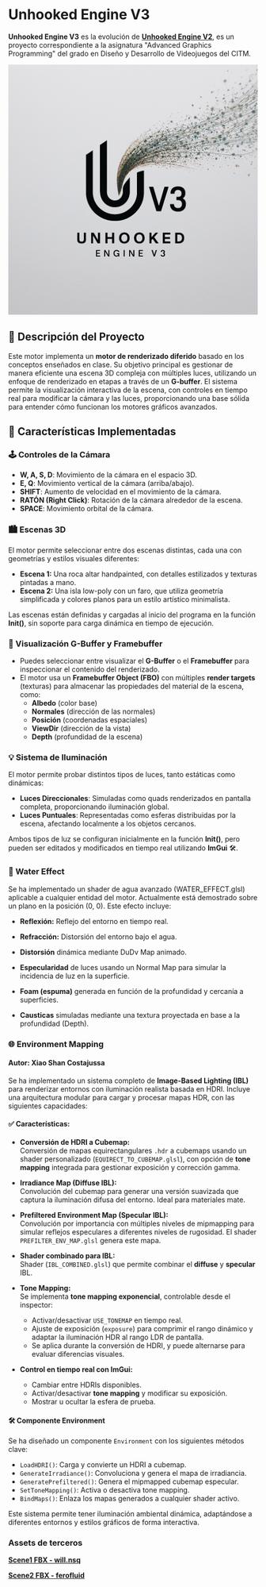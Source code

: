 # Unhooked Engine V3

**Unhooked Engine V3** es la evolución de [**Unhooked Engine V2**](https://xdavido.github.io/UnhookedEngine.v2/Github-page/index), es un proyecto correspondiente a la asignatura "Advanced Graphics Programming" del grado en Diseño y Desarrollo de Videojuegos del CITM. 

![Logo](UnhookedEngine_v3/WorkingDir/LogoImage.png)


## 🚀 Descripción del Proyecto

Este motor implementa un **motor de renderizado diferido** basado en los conceptos enseñados en clase. Su objetivo principal es gestionar de manera eficiente una escena 3D compleja con múltiples luces, utilizando un enfoque de renderizado en etapas a través de un **G-buffer**. El sistema permite la visualización interactiva de la escena, con controles en tiempo real para modificar la cámara y las luces, proporcionando una base sólida para entender cómo funcionan los motores gráficos avanzados.

## 🎯 Características Implementadas

### 🕹️ Controles de la Cámara
- **W, A, S, D**: Movimiento de la cámara en el espacio 3D.
- **E, Q**: Movimiento vertical de la cámara (arriba/abajo).
- **SHIFT**: Aumento de velocidad en el movimiento de la cámara.
- **RATÓN (Right Click)**: Rotación de la cámara alrededor de la escena.
- **SPACE**: Movimiento orbital de la cámara.

### 🏙️ Escenas 3D
El motor permite seleccionar entre dos escenas distintas, cada una con geometrías y estilos visuales diferentes:

- **Escena 1:** Una roca altar handpainted, con detalles estilizados y texturas pintadas a mano.
- **Escena 2:** Una isla low-poly con un faro, que utiliza geometría simplificada y colores planos para un estilo artístico minimalista.

Las escenas están definidas y cargadas al inicio del programa en la función **Init()**, sin soporte para carga dinámica en tiempo de ejecución.

### 🎨 Visualización G-Buffer y Framebuffer
- Puedes seleccionar entre visualizar el **G-Buffer** o el **Framebuffer** para inspeccionar el contenido del renderizado.
- El motor usa un **Framebuffer Object (FBO)** con múltiples **render targets** (texturas) para almacenar las propiedades del material de la escena, como:
  - **Albedo** (color base)
  - **Normales** (dirección de las normales)
  - **Posición** (coordenadas espaciales)
  - **ViewDir** (dirección de la vista)
  - **Depth** (profundidad de la escena)

### 💡 Sistema de Iluminación
El motor permite probar distintos tipos de luces, tanto estáticas como dinámicas:
- **Luces Direccionales**: Simuladas como quads renderizados en pantalla completa, proporcionando iluminación global.
- **Luces Puntuales**: Representadas como esferas distribuidas por la escena, afectando localmente a los objetos cercanos.

Ambos tipos de luz se configuran inicialmente en la función **Init()**, pero pueden ser editados y modificados en tiempo real utilizando **ImGui** 🛠️.

### 🌊 Water Effect
Se ha implementado un shader de agua avanzado (WATER_EFFECT.glsl) aplicable a cualquier entidad del motor. Actualmente está demostrado sobre un plano en la posición (0, 0). Este efecto incluye:

- **Reflexión:** Reflejo del entorno en tiempo real.

- **Refracción:** Distorsión del entorno bajo el agua.

- **Distorsión** dinámica mediante DuDv Map animado.

- **Especularidad** de luces usando un Normal Map para simular la incidencia de luz en la superficie.

- **Foam (espuma)** generada en función de la profundidad y cercanía a superficies.

- **Causticas** simuladas mediante una textura proyectada en base a la profundidad (Depth).

### 🌐 Environment Mapping  
#### Autor: Xiao Shan Costajussa  

Se ha implementado un sistema completo de **Image-Based Lighting (IBL)** para renderizar entornos con iluminación realista basada en HDRI. Incluye una arquitectura modular para cargar y procesar mapas HDR, con las siguientes capacidades:

#### ✅ Características:
- **Conversión de HDRI a Cubemap:**  
  Conversión de mapas equirectangulares `.hdr` a cubemaps usando un shader personalizado (`EQUIRECT_TO_CUBEMAP.glsl`), con opción de **tone mapping** integrada para gestionar exposición y corrección gamma.
  
- **Irradiance Map (Diffuse IBL):**  
  Convolución del cubemap para generar una versión suavizada que captura la iluminación difusa del entorno. Ideal para materiales mate.

- **Prefiltered Environment Map (Specular IBL):**  
  Convolución por importancia con múltiples niveles de mipmapping para simular reflejos especulares a diferentes niveles de rugosidad. El shader `PREFILTER_ENV_MAP.glsl` genera este mapa.

- **Shader combinado para IBL:**  
  Shader (`IBL_COMBINED.glsl`) que permite combinar el **diffuse** y **specular** IBL.
- **Tone Mapping:**  
  Se implementa **tone mapping exponencial**, controlable desde el inspector:
  - Activar/desactivar `USE_TONEMAP` en tiempo real.
  - Ajuste de exposición (`exposure`) para comprimir el rango dinámico y adaptar la iluminación HDR al rango LDR de pantalla.
  - Se aplica durante la conversión de HDRI, y puede alternarse para evaluar diferencias visuales.

- **Control en tiempo real con ImGui:**
  - Cambiar entre HDRIs disponibles.
  - Activar/desactivar **tone mapping** y modificar su exposición.
  - Mostrar u ocultar la esfera de prueba.

#### 🛠️ Componente Environment
Se ha diseñado un componente `Environment` con los siguientes métodos clave:

- `LoadHDRI()`: Carga y convierte un HDRI a cubemap.
- `GenerateIrradiance()`: Convoluciona y genera el mapa de irradiancia.
- `GeneratePrefiltered()`: Genera el mipmapped cubemap especular.
- `SetToneMapping()`: Activa o desactiva tone mapping.
- `BindMaps()`: Enlaza los mapas generados a cualquier shader activo.

Este sistema permite tener iluminación ambiental dinámica, adaptándose a diferentes entornos y estilos gráficos de forma interactiva.


### Assets de terceros

 [**Scene1 FBX - will.nsq**](https://sketchfab.com/will.nsq)
 
 [**Scene2 FBX - ferofluid**](https://sketchfab.com/ferofluid)

